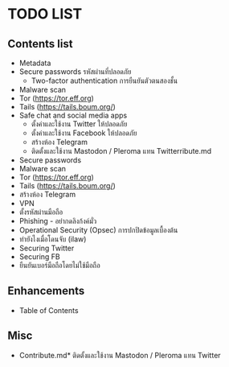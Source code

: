 # TODO LIST

## Contents list
* Metadata
* Secure passwords รหัสผ่านที่ปลอดภัย
    * Two-factor authentication การยืนยันตัวตนสองชั้น
* Malware scan
* Tor (https://tor.eff.org)
* Tails (https://tails.boum.org/)
* Safe chat and social media apps
    * ตั้งค่าและใช้งาน Twitter ให้ปลอดภัย
    * ตั้งค่าและใช้งาน Facebook ให้ปลอดภัย
    * สร้างห้อง Telegram
    * ติดตั้งและใช้งาน Mastodon / Pleroma แทน Twitterribute.md
* Secure passwords
* Malware scan
* Tor (https://tor.eff.org)
* Tails (https://tails.boum.org/)
* สร้างห้อง Telegram
* VPN
* ตั้งรหัสผ่านมือถือ
* Phishing - อย่ากดลิงก้งค์มั่ว
* Operational Security (Opsec) การปกปิดข้อมูลเบื้องต้น
* ทำยังไงเมื่อโดนจับ (ilaw)
* Securing Twitter
* Securing FB
* ยืนยันเบอร์มือถือโดยไม่ใช้มือถือ

## Enhancements
* Table of Contents

## Misc
* Contribute.md* ติดตั้งและใช้งาน Mastodon / Pleroma แทน Twitter
<!--stackedit_data:
eyJoaXN0b3J5IjpbLTc5NjExMjEzNF19
-->
